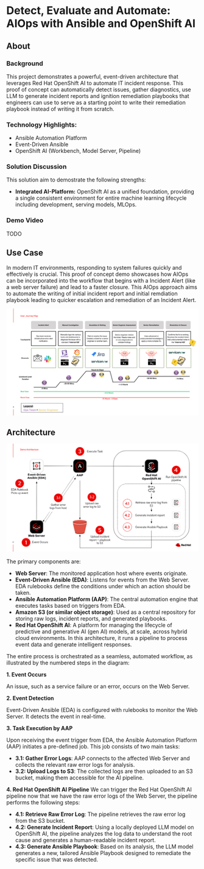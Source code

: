 # Detect, Evaluate and Automate: AIOps with Ansible and OpenShift AI

## About

### Background
This project demonstrates a powerful, event-driven architecture that leverages Red Hat OpenShift AI to automate IT incident response. This proof of concept can automatically detect issues, gather diagnostics, use LLM to generate incident reports and ignition remediation playbooks that engineers can use to serve as a starting point to write their remediation playbook instead of writing it from scratch.

### Technology Highlights:
- Ansible Automation Platform
- Event-Driven Ansible
- OpenShift AI (Workbench, Model Server, Pipeline)

### Solution Discussion
This solution aim to demostrate the following strengths:

- **Integrated AI-Platform:** OpenShift AI as a unified foundation, providing a single consistent environment for entire machine learning lifecycle including development, serving models, MLOps.

### Demo Video
TODO


## Use Case

In modern IT environments, responding to system failures quickly and effectively is crucial. This proof of concept demo showcases how AIOps can be incorporated into the workflow that begins with a Incident Alert (like a web server failure) and lead to a faster closure. This AIOps approach aims to automate the writing of initial incident report and initial remdiation playbook leading to quicker escalation and remediation of an Incident Alert.

![User Journey Diagram](/assets/user_journey.png)

## Architecture

![Architecture Diagram](/assets/architecture_diagram.png)

The primary components are:

- **Web Server**: The monitored application host where events originate.
- **Event-Driven Ansible (EDA)**: Listens for events from the Web Server. EDA rulebooks define the conditions under which an action should be taken.
- **Ansible Automation Platform (AAP)**: The central automation engine that executes tasks based on triggers from EDA.
- **Amazon S3 (or similar object storage)**: Used as a central repository for storing raw logs, incident reports, and generated playbooks.
- **Red Hat OpenShift AI**: A platform for managing the lifecycle of predictive and generative AI (gen AI) models, at scale, across hybrid cloud environments. In this architecture, it runs a pipeline to process event data and generate intelligent responses.

The entire process is orchestrated as a seamless, automated workflow, as illustrated by the numbered steps in the diagram:

**1. Event Occurs**

An issue, such as a service failure or an error, occurs on the Web Server.

**2. Event Detection**

Event-Driven Ansible (EDA) is configured with rulebooks to monitor the Web Server. It detects the event in real-time.

**3. Task Execution by AAP**

Upon receiving the event trigger from EDA, the Ansible Automation Platform (AAP) initiates a pre-defined job. This job consists of two main tasks:
- **3.1: Gather Error Logs**: AAP connects to the affected Web Server and collects the relevant raw error logs for analysis.
- **3.2: Upload Logs to S3**: The collected logs are then uploaded to an S3 bucket, making them accessible for the AI pipeline.

**4. Red Hat OpenShift AI Pipeline**
We can trigger the Red Hat OpenShift AI pipeline now that we have the raw error logs of the Web Server, the pipeline performs the following steps:
- **4.1: Retrieve Raw Error Log**: The pipeline retrieves the raw error log from the S3 bucket.
- **4.2: Generate Incident Report**: Using a locally deployed LLM model on OpenShift AI, the pipeline analyzes the log data to understand the root cause and generates a human-readable incident report.
- **4.3: Generate Ansible Playbook**: Based on its analysis, the LLM model generates a new, tailored Ansible Playbook designed to remediate the specific issue that was detected.

